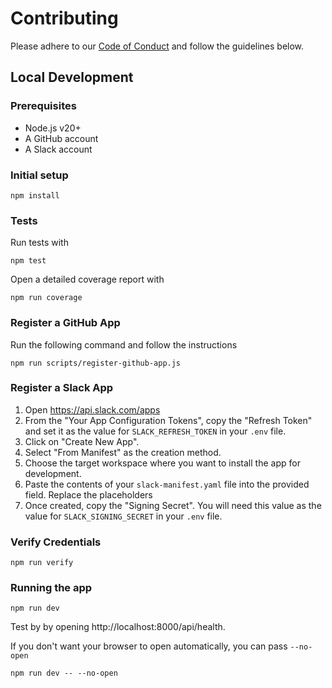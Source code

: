 # Contributing

Please adhere to our [Code of Conduct](CODE_OF_CONDUCT.md) and follow the guidelines below.

## Local Development

### Prerequisites

- Node.js v20+
- A GitHub account
- A Slack account

### Initial setup

```
npm install
```

### Tests

Run tests with

```
npm test
```

Open a detailed coverage report with

```
npm run coverage
```

### Register a GitHub App

Run the following command and follow the instructions

```
npm run scripts/register-github-app.js
```

### Register a Slack App

1. Open https://api.slack.com/apps
1. From the "Your App Configuration Tokens", copy the "Refresh Token" and set it as the value for `SLACK_REFRESH_TOKEN` in your `.env` file.
1. Click on "Create New App".
1. Select "From Manifest" as the creation method.
1. Choose the target workspace where you want to install the app for development.
1. Paste the contents of your `slack-manifest.yaml` file into the provided field. Replace the placeholders
1. Once created, copy the "Signing Secret". You will need this value as the value for `SLACK_SIGNING_SECRET` in your `.env` file.

### Verify Credentials

```
npm run verify
```

### Running the app

```
npm run dev
```

Test by by opening http://localhost:8000/api/health.

If you don't want your browser to open automatically, you can pass `--no-open`

```
npm run dev -- --no-open
```
